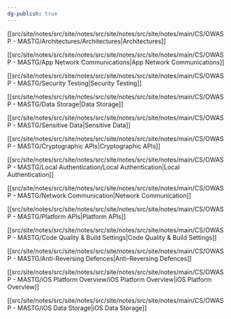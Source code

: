 ```yaml
---
dg-publish: true
---
```







[[src/site/notes/src/site/notes/src/site/notes/src/site/notes/main/CS/OWASP - MASTG/Architectures/Architectures\|Architectures]]

[[src/site/notes/src/site/notes/src/site/notes/src/site/notes/main/CS/OWASP - MASTG/App Network Communications\|App Network Communications]]

[[src/site/notes/src/site/notes/src/site/notes/src/site/notes/main/CS/OWASP - MASTG/Security Testing\|Security Testing]]

[[src/site/notes/src/site/notes/src/site/notes/src/site/notes/main/CS/OWASP - MASTG/Data Storage\|Data Storage]]

[[src/site/notes/src/site/notes/src/site/notes/src/site/notes/main/CS/OWASP - MASTG/Sensitive Data\|Sensitive Data]]

[[src/site/notes/src/site/notes/src/site/notes/src/site/notes/main/CS/OWASP - MASTG/Cryptographic APIs\|Cryptographic APIs]]

[[src/site/notes/src/site/notes/src/site/notes/src/site/notes/main/CS/OWASP - MASTG/Local Authentication/Local Authentication\|Local Authentication]]

[[src/site/notes/src/site/notes/src/site/notes/src/site/notes/main/CS/OWASP - MASTG/Network Communication\|Network Communication]]

[[src/site/notes/src/site/notes/src/site/notes/src/site/notes/main/CS/OWASP - MASTG/Platform APIs\|Platform APIs]]

[[src/site/notes/src/site/notes/src/site/notes/src/site/notes/main/CS/OWASP - MASTG/Code Quality & Build Settings\|Code Quality & Build Settings]]

[[src/site/notes/src/site/notes/src/site/notes/src/site/notes/main/CS/OWASP - MASTG/Anti-Reversing Defences\|Anti-Reversing Defences]]

[[src/site/notes/src/site/notes/src/site/notes/src/site/notes/main/CS/OWASP - MASTG/iOS Platform Overview/iOS Platform Overview\|iOS Platform Overview]]

[[src/site/notes/src/site/notes/src/site/notes/src/site/notes/main/CS/OWASP - MASTG/iOS Data Storage\|iOS Data Storage]]